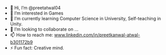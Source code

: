 - 👋 Hi, I’m @preetatwal04
- 👀 I’m interested in Games
- 🌱 I’m currently learning Computer Science in University, Self-teaching in Unity.
- 💞️ I’m looking to collaborate on ...
- 📫 How to reach me: www.linkedin.com/in/preetkanwal-atwal-b301172b9
- ⚡ Fun fact: Creative mind.

<!---
preetatwal04/preetatwal04 is a ✨ special ✨ repository because its `README.md` (this file) appears on your GitHub profile.
You can click the Preview link to take a look at your changes.
--->
